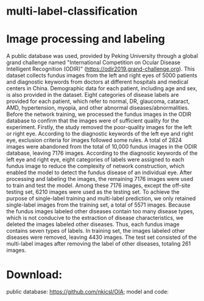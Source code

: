 # multi-label-classification
# Image processing and labeling
A public database was used, provided by Peking University through a global grand challenge named "International Competition on Ocular Disease Intelligent Recognition (ODIR)" (https://odir2019.grand-challenge.org). This dataset collects fundus images from the left and right eyes of 5000 patients and diagnostic keywords from doctors at different hospitals and medical centers in China. Demographic data for each patient, including age and sex, is also provided in the dataset. Eight categories of disease labels are provided for each patient, which refer to normal, DR, glaucoma, cataract, AMD, hypertension, myopia, and other abnormal diseases/abnormalities. Before the network training, we processed the fundus images in the ODIR database to confirm that the images were of sufficient quality for the experiment. Firstly, the study removed the poor-quality images for the left or right eye. According to the diagnostic keywords of the left eye and right eye, exclusion criteria for images followed some rules. A total of 2824 images were abandoned from the total of 10,000 fundus images in the ODIR database, leaving 7176 images. According to the diagnostic keywords of the left eye and right eye, eight categories of labels were assigned to each fundus image to reduce the complexity of network construction, which enabled the model to detect the fundus disease of an individual eye. After processing and labeling the images, the remaining 7176 images were used to train and test the model. Among these 7176 images, except the off-site testing set, 6210 images were used as the testing set. To achieve the purpose of single-label training and multi-label prediction, we only retained single-label images from the training set, a total of 5571 images. Because the fundus images labeled other diseases contain too many disease types, which is not conducive to the extraction of disease characteristics, we deleted the images labeled other diseases. Thus, each fundus image contains seven types of labels. In training set, the images labeled other diseases were removed, leaving 4430 images. The test set consisted of the multi-label images after removing the label of other diseases, totaling 261 images.

# Download:
public database: https://github.com/nkicsl/OIA;
model and code:
